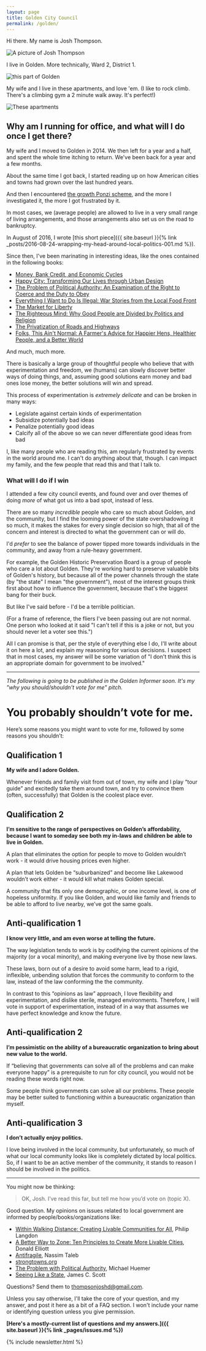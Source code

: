 ```yaml
---
layout: page
title: Golden City Council
permalink: /golden/
---
```



Hi there. My name is Josh Thompson.

![A picture of Josh Thompson](/images/2016_litmus_9.jpg)


I live in Golden. More technically, Ward 2, District 1.

![this part of Golden](/images/grca_2d.jpg)

My wife and I live in these apartments, and love 'em. (I like to rock climb. There's a climbing gym a 2 minute walk away. It's perfect!)

![These apartments](/images/grca_3d.jpg)

## Why am I running for office, and what will I do once I get there?

My wife and I moved to Golden in 2014. We then left for a year and a half, and spent the whole time itching to return. We've been back for a year and a few months.

About the same time I got back, I started reading up on how American cities and towns had grown over the last hundred years.

And then I encountered [the growth Ponzi scheme](https://www.strongtowns.org/the-growth-ponzi-scheme), and the more I investigated it, the more I got frustrated by it.

In most cases, we (average people) are allowed to live in a very small range of living arrangements, and those arrangements also set us on the road to bankruptcy.

In August of 2016, I wrote [this short piece]({{ site.baseurl }}{% link _posts/2016-08-24-wrapping-my-head-around-local-politics-001.md %}).

Since then, I've been marinating in interesting ideas, like the ones contained in the following books:

- [Money, Bank Credit, and Economic Cycles](https://www.goodreads.com/book/show/54388.Money_Bank_Credit_and_Economic_Cycles)
- [Happy City: Transforming Our Lives through Urban Design](https://www.goodreads.com/book/show/13330588-happy-city)
- [The Problem of Political Authority: An Examination of the Right to Coerce and the Duty to Obey](https://www.goodreads.com/book/show/15794037-the-problem-of-political-authority)
- [Everything I Want to Do Is Illegal: War Stories from the Local Food Front](https://www.goodreads.com/book/show/835344.Everything_I_Want_to_Do_Is_Illegal)
- [The Market for Liberty](https://www.goodreads.com/book/show/998062.The_Market_for_Liberty)
- [The Righteous Mind: Why Good People are Divided by Politics and Religion](https://www.goodreads.com/book/show/11324722-the-righteous-mind)
- [The Privatization of Roads and Highways](https://www.goodreads.com/book/show/12720771-the-privatization-of-roads-and-highways)
- [Folks, This Ain't Normal: A Farmer's Advice for Happier Hens, Healthier People, and a Better World](https://www.goodreads.com/book/show/11521956-folks-this-ain-t-normal)

And much, much more.

There is basically a large group of thoughtful people who believe that with experimentation and freedom, we (humans) can slowly discover better ways of doing things, and, assuming good solutions earn money and bad ones lose money, the better solutions will win and spread.

This process of experimentation is *extremely delicate* and can be broken in many ways:

- Legislate against certain kinds of experimentation
- Subsidize potentially bad ideas
- Penalize potentially good ideas
- Calcify all of the above so we can never differentiate good ideas from bad

I, like many people who are reading this, am regularly frustrated by events in the world around me. I can't do anything about that, though. I can impact my family, and the few people that read this and that I talk to.

### What will I do if I win

I attended a few city council events, and found over and over themes of doing *more* of what got us into a bad spot, instead of less.

There are so many *incredible* people who care so much about Golden, and the community, but I find the looming power of the state overshadowing it so much, it makes the stakes for every single decision so high, that all of the concern and interest is directed to what the government can or will do.

I'd *prefer* to see the balance of power tipped more towards individuals in the community, and away from a rule-heavy government.

For example, the Golden Historic Preservation Board is a group of people who care a lot about Golden. They're working hard to preserve valuable bits of Golden's history, but because all of the power channels through the state (by "the state" I mean "the government"), most of the interest groups think first about how to influence the government, because that's the biggest bang for their buck.

But like I've said before - I'd be a terrible politician.

(For a frame of reference, the fliers I've been passing out are not normal. One person who looked at it said "I can't tell if this is a joke or not, but you should never let a voter see this.")

All I can promise is that, per the style of everything else I do, I'll write about it on here a lot, and explain my reasoning for various decisions. I suspect that in most cases, my answer will be some variation of "I don't think this is an appropriate domain for government to be involved."


-----------------

_The following is going to be published in the Golden Informer soon. It's my "why you should/shouldn't vote for me" pitch._

# You probably shouldn’t vote for me.

Here’s some reasons you might want to vote for me, followed by some reasons you shouldn’t:

## Qualification 1

**My wife and I adore Golden.**

Whenever friends and family visit from out of town, my wife and I play “tour guide” and excitedly take them around town, and try to convince them (often, successfully) that Golden is the coolest place ever.

## Qualification 2

**I’m sensitive to the range of perspectives on Golden’s affordability, because I want to someday see both my in-laws and children be able to live in Golden.**

A plan that eliminates the option for people to move to Golden wouldn’t work - it would drive housing prices even higher.

A plan that lets Golden be “suburbanized” and become like Lakewood wouldn’t work either - it would kill what makes Golden special.

A community that fits only one demographic, or one income level, is one of hopeless uniformity. If you like Golden, and would like family and friends to be able to afford to live nearby, we’ve got the same goals.

## Anti-qualification 1

**I know very little, and am even worse at telling the future.**

The way legislation tends to work is by codifying the current opinions of the majority (or a vocal minority), and making everyone live by those new laws.

These laws, born out of a desire to avoid some harm, lead to a rigid, inflexible, unbending solution that forces the community to conform to the law, instead of the law conforming the the community.

In contrast to this “opinions as law” approach, I love flexibility and experimentation, and dislike sterile, managed environments. Therefore, I will vote in support of experimentation, instead of in a way that assumes we have perfect knowledge and know the future.

## Anti-qualification 2

**I’m pessimistic on the ability of a bureaucratic organization to bring about new value to the world.**

If “believing that governments can solve all of the problems and can make everyone happy” is a prerequisite to run for city council, you would not be reading these words right now.

Some people think governments can solve all our problems. These people may be better suited to functioning within a bureaucratic organization than myself.

## Anti-qualification 3

**I don’t actually enjoy politics.**

I love being involved in the local community, but unfortunately, so much of what our local community looks like is completely dictated by local politics. So, if I want to be an active member of the community, it stands to reason I should be involved in the politics.

---------------------

You might now be thinking:
> OK, Josh. I’ve read this far, but tell me how you’d vote on (topic X).

Good question. My opinions on issues related to local government are informed by people/books/organizations like:

- [Within Walking Distance: Creating Livable Communities for All](https://www.amazon.com/Within-Walking-Distance-Creating-Communities/dp/1610917715), Philip Langdon
- [A Better Way to Zone: Ten Principles to Create More Livable Cities](https://www.amazon.com/Better-Way-Zone-Principles-Livable/dp/1597261815), Donald Elliott
- [Antifragile](https://www.amazon.com/dp/B0083DJWGO/ref=dp-kindle-redirect?_encoding=UTF8&btkr=1), Nassim Taleb
- [strongtowns.org](http://strongtowns.org/)
- [The Problem with Political Authority](https://www.amazon.com/Problem-Political-Authority-Examination-Coerce/dp/1137281650/ref=sr_1_1?ie=UTF8&qid=1505430865&sr=8-1&keywords=the+problem+with+political+authority), Michael Huemer
- [Seeing Like a State](https://www.amazon.com/Seeing-Like-State-Condition-Institution-ebook/dp/B00D8JJYWA/ref=sr_1_1?ie=UTF8&qid=1505430830&sr=8-1&keywords=seeing+like+a+state), James C. Scott


Questions? Send them to thompsonjoshd@gmail.com.

Unless you say otherwise, I'll take the core of your question, and my answer, and post it here as a bit of a FAQ section. I won't include your name or identifying question unless you give permission.

**[Here's a mostly-current list of questions and my answers.]({{ site.baseurl }}{% link _pages/issues.md %})**

{% include newsletter.html %}
